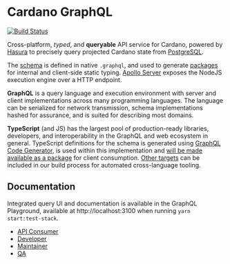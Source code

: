 # Cardano GraphQL
[![Build Status](https://jenkins.daedalus-operations.com/buildStatus/icon?job=cardano-graphql%2Fmaster)](https://jenkins.daedalus-operations.com/blue/organizations/jenkins/cardano-graphql/)

Cross-platform, _typed_, and **queryable** API service for Cardano, powered by [Hasura](https://hasura.io/) to precisely query projected Cardano state from [PostgreSQL](https://www.postgresql.org/).

The [schema](src_temp/schema.graphql) is defined in native `.graphql`, and used to generate [packages](generated_packages/README.md) for internal and client-side static typing. [Apollo Server](https://www.apollographql.com/docs/apollo-server/) exposes the NodeJS execution engine over a HTTP endpoint. 

**GraphQL** is a query language and execution environment with server and client implementations across many programming languages. The language can be serialized for network transmission, schema implementations hashed for assurance, and is suited for describing most domains.
 
**TypeScript** (and JS) has the largest pool of production-ready libraries, developers, and interoperability in the GraphQL and web ecosystem in general. TypeScript definitions for the schema is generated using [GraphQL Code Generator](https://graphql-code-generator.com), is used within this implementation and [will be made available as a package](https://github.com/input-output-hk/cardano-graphql/issues/8) for client consumption. [Other targets](https://graphql-code-generator.com/docs/plugins/) can be included in our build process for automated cross-language tooling.

## Documentation
Integrated query UI and documentation is available in the GraphQL Playground, available at http://localhost:3100 when running `yarn start:test-stack`.

- [API Consumer](./docs/api_consumer)
- [Developer](./docs/developer)
- [Maintainer](./docs/maintainer)
- [QA](./docs/qa)

